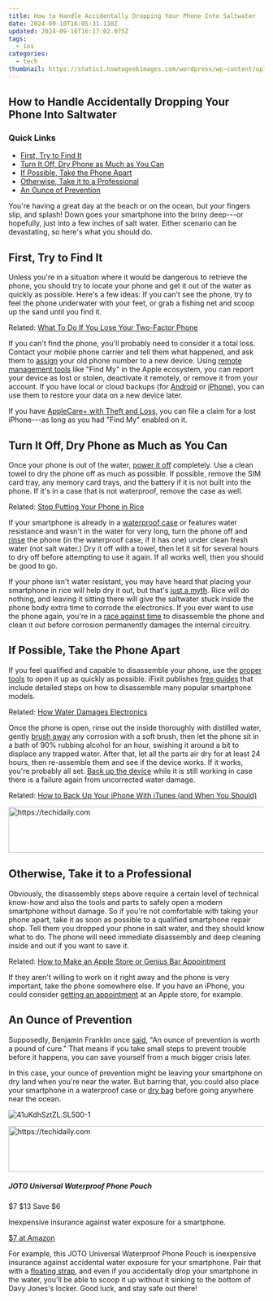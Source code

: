 ```yaml
---
title: How to Handle Accidentally Dropping Your Phone Into Saltwater
date: 2024-09-10T16:05:31.138Z
updated: 2024-09-16T16:17:02.075Z
tags:
  - ios
categories:
  - tech
thumbnail: https://static1.howtogeekimages.com/wordpress/wp-content/uploads/2022/06/phone_in_ocean_sand_2.jpg
---
```


## How to Handle Accidentally Dropping Your Phone Into Saltwater

### Quick Links

* [First, Try to Find It](https://android-location-track.techidaily.com/in-2024-how-to-track-samsung-galaxy-a14-5g-location-without-installing-software-drfone-by-drfone-virtual-android/)
* [Turn It Off, Dry Phone as Much as You Can](https://win-blog.techidaily.com/1722989926377-lost-ark-pc-stability-issues-heres-the-ultimate-guide-to-solve-them/)
* [If Possible, Take the Phone Apart](https://visual-screen-recording.techidaily.com/2024-approved-camstudios-screen-recorder-a-deep-dive-into-its-latest-features/)
* [Otherwise, Take it to a Professional](https://extra-tips.techidaily.com/dive-into-dynamic-footage-the-review-of-polaroid-cubeplus/)
* [An Ounce of Prevention](https://printer-issues.techidaily.com/unraveling-printer-default-problem-error-0x00000709-fixed/)

 You're having a great day at the beach or on the ocean, but your fingers slip, and splash! Down goes your smartphone into the briny deep---or hopefully, just into a few inches of salt water. Either scenario can be devastating, so here's what you should do.

##  First, Try to Find It

 Unless you're in a situation where it would be dangerous to retrieve the phone, you should try to locate your phone and get it out of the water as quickly as possible. Here's a few ideas: If you can't see the phone, try to feel the phone underwater with your feet, or grab a fishing net and scoop up the sand until you find it.

Related: [What To Do If You Lose Your Two-Factor Phone](https://hardware-reviews.techidaily.com/us-court-battle-ymtc-vs-micron-over-intellectual-property-rights-alleging-infringement-of-eleven-patents-from-chinas-memory-sector/) 

 If you can't find the phone, you'll probably need to consider it a total loss. Contact your mobile phone carrier and tell them what happened, and ask them to [assign](https://hardware-reviews.techidaily.com/us-court-battle-ymtc-vs-micron-over-intellectual-property-rights-alleging-infringement-of-eleven-patents-from-chinas-memory-sector/) your old phone number to a new device. Using [remote management tools](https://techidaily.com/all-things-you-need-to-know-about-wipe-datafactory-reset-for-samsung-galaxy-s23plus-drfone-by-drfone-reset-android-reset-android/) like "Find My" in the Apple ecosystem, you can report your device as lost or stolen, deactivate it remotely, or remove it from your account. If you have local or cloud backups (for [Android](https://youtube-help.techidaily.com/in-2024-master-your-stream-utilizing-youtubes-av1-technology/) or [iPhone](https://facebook-video-share.techidaily.com/updated-in-2024-breaking-barriers-worlds-best-and-largest-shorts-downloaders/)), you can use them to restore your data on a new device later.

 If you have [AppleCare+ with Theft and Loss](https://support.apple.com/iphone/theft-loss-claims), you can file a claim for a lost iPhone---as long as you had "Find My" enabled on it.

##  Turn It Off, Dry Phone as Much as You Can

 Once your phone is out of the water, [power it off](https://facebook-videos.techidaily.com/new-elevate-engagement-escalate-ranks-on-fb-pages/) completely. Use a clean towel to dry the phone off as much as possible. If possible, remove the SIM card tray, any memory card trays, and the battery if it is not built into the phone. If it's in a case that is not waterproof, remove the case as well.

Related: [Stop Putting Your Phone in Rice](https://sim-unlock.techidaily.com/easily-unlock-your-oppo-k11-5g-device-sim-by-drfone-android/) 

 If your smartphone is already in a [waterproof case](https://fox-hovers.techidaily.com/updated-2024-approved-reimagining-the-corporate-environment-to-maximize-employee-potential/) or features water resistance and wasn't in the water for very long, turn the phone off and [rinse](https://support.apple.com/en-us/HT207043) the phone (in the waterproof case, if it has one) under clean fresh water (not salt water.) Dry it off with a towel, then let it sit for several hours to dry off before attempting to use it again. If all works well, then you should be good to go.

 If your phone isn't water resistant, you may have heard that placing your smartphone in rice will help dry it out, but that's [just a myth](https://sim-unlock.techidaily.com/easily-unlock-your-oppo-k11-5g-device-sim-by-drfone-android/). Rice will do nothing, and leaving it sitting there will give the saltwater stuck inside the phone body extra time to corrode the electronics. If you ever want to use the phone again, you're in a [race against time](https://blog-min.techidaily.com/5-ways-to-move-contacts-from-realme-12-proplus-5g-to-iphone-131415-drfone-by-drfone-transfer-from-android-transfer-from-android/) to disassemble the phone and clean it out before corrosion permanently damages the internal circuitry.

##  If Possible, Take the Phone Apart

 If you feel qualified and capable to disassemble your phone, use the [proper tools](https://www.ifixit.com/Store/Tools/all) to open it up as quickly as possible. iFixit publishes [free guides](https://www.ifixit.com/Device/Phone) that include detailed steps on how to disassemble many popular smartphone models.

Related: [How Water Damages Electronics](https://blog-min.techidaily.com/5-ways-to-move-contacts-from-realme-12-proplus-5g-to-iphone-131415-drfone-by-drfone-transfer-from-android-transfer-from-android/) 

 Once the phone is open, rinse out the inside thoroughly with distilled water, gently [brush away](https://www.ifixit.com/Answers/View/480191/I+dropped+my+phone+in+water+and+it+wont+turn+on...) any corrosion with a soft brush, then let the phone sit in a bath of 90% rubbing alcohol for an hour, swishing it around a bit to displace any trapped water. After that, let all the parts air dry for at least 24 hours, then re-assemble them and see if the device works. If it works, you're probably all set. [Back up the device](https://instagram-video-recordings.techidaily.com/new-2024-approved-transform-your-igtv-backgrounds-with-style/) while it is still working in case there is a failure again from uncorrected water damage.

Related: [How to Back Up Your iPhone With iTunes (and When You Should)](https://instagram-video-recordings.techidaily.com/new-2024-approved-transform-your-igtv-backgrounds-with-style/) 

<!-- affiliate ads begin -->
<a href="https://bluettius.sjv.io/c/5597632/2139115/17108" target="_top" id="2139115">
  <img src="//a.impactradius-go.com/display-ad/17108-2139115" border="0" alt="https://techidaily.com" width="728" height="90"/>
</a>
<img height="0" width="0" src="https://bluettius.sjv.io/i/5597632/2139115/17108" style="position:absolute;visibility:hidden;" border="0" />
<!-- affiliate ads end -->

##  Otherwise, Take it to a Professional

 Obviously, the disassembly steps above require a certain level of technical know-how and also the tools and parts to safely open a modern smartphone without damage. So if you're not comfortable with taking your phone apart, take it as soon as possible to a qualified smartphone repair shop. Tell them you dropped your phone in salt water, and they should know what to do. The phone will need immediate disassembly and deep cleaning inside and out if you want to save it.

Related: [How to Make an Apple Store or Genius Bar Appointment](https://facebook-clips.techidaily.com/new-2024-approved-mastering-desktop-and-mobile-the-best-ways-to-download-fb-story/) 

 If they aren't willing to work on it right away and the phone is very important, take the phone somewhere else. If you have an iPhone, you could consider [getting an appointment](https://facebook-clips.techidaily.com/new-2024-approved-mastering-desktop-and-mobile-the-best-ways-to-download-fb-story/) at an Apple store, for example.

##  An Ounce of Prevention

 Supposedly, Benjamin Franklin once [said](https://www.dictionary.com/browse/an-ounce-of-prevention-is-worth-a-pound-of-cure), "An ounce of prevention is worth a pound of cure." That means if you take small steps to prevent trouble before it happens, you can save yourself from a much bigger crisis later.

 In this case, your ounce of prevention might be leaving your smartphone on dry land when you're near the water. But barring that, you could also place your smartphone in a waterproof case or [dry bag](https://www.amazon.com/MARCHWAY-Floating-Waterproof-Kayaking-Swimming/dp/B07SR1MDJM?tag=hotoge-20&ascsubtag=UUhtgUeUpU205513&asc%5Frefurl=https%3A%2F%2Fwww.howtogeek.com%2F813097%2Fwhat-to-do-if-you-drop-your-smartphone-in-the-ocean%2F&asc%5Fcampaign=Short-Term) before going anywhere near the ocean.

![41uKdhSztZL._SL500_-1](https://static1.howtogeekimages.com/wordpress/wp-content/uploads/2023/06/41ukdhsztzl-_sl500_-1.jpg) 

<!-- affiliate ads begin -->
<a href="https://unicoeye.pxf.io/c/5597632/2134247/18498" target="_top" id="2134247">
  <img src="//a.impactradius-go.com/display-ad/18498-2134247" border="0" alt="https://techidaily.com" width="728" height="90"/>
</a>
<img height="0" width="0" src="https://unicoeye.pxf.io/i/5597632/2134247/18498" style="position:absolute;visibility:hidden;" border="0" />
<!-- affiliate ads end -->

#####  JOTO Universal Waterproof Phone Pouch 

$7 $13 Save $6 

Inexpensive insurance against water exposure for a smartphone.

[$7 at Amazon](https://www.amazon.com/dp/B00LBK7OSY?tag=hotoge-20&ascsubtag=UUhtgUeUpU205513&asc%5Frefurl=https%3A%2F%2Fwww.howtogeek.com%2F813097%2Fwhat-to-do-if-you-drop-your-smartphone-in-the-ocean%2F&asc%5Fcampaign=Short-Term) 

 For example, this JOTO Universal Waterproof Phone Pouch is inexpensive insurance against accidental water exposure for your smartphone. Pair that with a [floating strap](https://www.amazon.com/Waterproof-Camera-Float-Strap-Underwater/dp/B00YR8ZNDU?tag=hotoge-20&ascsubtag=UUhtgUeUpU205513&asc%5Frefurl=https%3A%2F%2Fwww.howtogeek.com%2F813097%2Fwhat-to-do-if-you-drop-your-smartphone-in-the-ocean%2F&asc%5Fcampaign=Short-Term), and even if you accidentally drop your smartphone in the water, you'll be able to scoop it up without it sinking to the bottom of Davy Jones's locker. Good luck, and stay safe out there!

<ins class="adsbygoogle"
     style="display:block"
     data-ad-format="autorelaxed"
     data-ad-client="ca-pub-7571918770474297"
     data-ad-slot="1223367746"></ins>

<ins class="adsbygoogle"
     style="display:block"
     data-ad-client="ca-pub-7571918770474297"
     data-ad-slot="8358498916"
     data-ad-format="auto"
     data-full-width-responsive="true"></ins>



